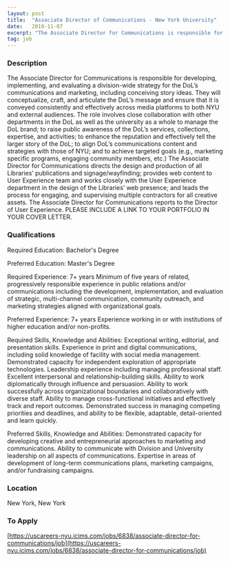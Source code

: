 ```yaml
---
layout: post
title:  "Associate Director of Communications - New York University"
date:   2019-11-07
excerpt: "The Associate Director for Communications is responsible for developing, implementing, and evaluating a division-wide strategy for the DoL’s communications and marketing, including conceiving story ideas. They will conceptualize, craft, and articulate the DoL’s message and ensure that it is conveyed consistently and effectively across media platforms to both NYU and..."
tag: job
---
```


### Description   

The Associate Director for Communications is responsible for developing, implementing, and evaluating a division-wide strategy for the DoL’s communications and marketing, including conceiving story ideas. They will conceptualize, craft, and articulate the DoL’s message and ensure that it is conveyed consistently and effectively across media platforms to both NYU and external audiences. The role involves close collaboration with other departments in the DoL as well as the university as a whole to manage the DoL brand; to raise public awareness of the DoL’s services, collections, expertise, and activities; to enhance the reputation and effectively tell the larger story of the DoL; to align DoL’s communications content and strategies with those of NYU; and to achieve targeted goals (e.g., marketing specific programs, engaging community members, etc.) The Associate Director for Communications directs the design and production of all Libraries’ publications and signage/wayfinding; provides web content to User Experience team and works closely with the User Experience department in the design of the Libraries’ web presence; and leads the process for engaging, and supervising multiple contractors for all creative assets. The Associate Director for Communications reports to the Director of User Experience. PLEASE INCLUDE A LINK TO YOUR PORTFOLIO IN YOUR COVER LETTER. 




### Qualifications   

Required Education:
Bachelor's Degree

Preferred Education:
Master's Degree

Required Experience:
7+ years Minimum of five years of related, progressively responsible experience in public relations and/or communications including the development, implementation, and evaluation of strategic, multi-channel communication, community outreach, and marketing strategies aligned with organizational goals.

Preferred Experience:
7+ years Experience working in or with institutions of higher education and/or non-profits.

Required Skills, Knowledge and Abilities:
Exceptional writing, editorial, and presentation skills. Experience in print and digital communications, including solid knowledge of facility with social media management. Demonstrated capacity for independent exploration of appropriate technologies. Leadership experience including managing professional staff. Excellent interpersonal and relationship-building skills. Ability to work diplomatically through influence and persuasion. Ability to work successfully across organizational boundaries and collaboratively with diverse staff. Ability to manage cross-functional initiatives and effectively track and report outcomes. Demonstrated success in managing competing priorities and deadlines, and ability to be flexible, adaptable, detail-oriented and learn quickly.

Preferred Skills, Knowledge and Abilities:
Demonstrated capacity for developing creative and entrepreneurial approaches to marketing and communications. Ability to communicate with Division and University leadership on all aspects of communications. Expertise in areas of development of long-term communications plans, marketing campaigns, and/or fundraising campaigns.




### Location   

New York, New York




### To Apply   

[https://uscareers-nyu.icims.com/jobs/6838/associate-director-for-communications/job](https://uscareers-nyu.icims.com/jobs/6838/associate-director-for-communications/job)





